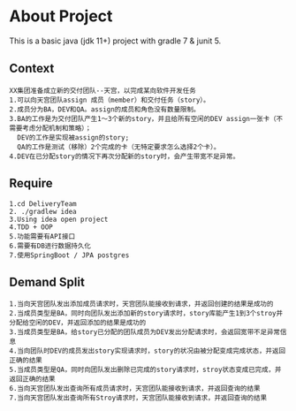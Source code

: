 # About Project
This is a basic java (jdk 11+) project with gradle 7 & junit 5.
## Context
    XX集团准备成立新的交付团队--天宫，以完成某向软件开发任务
    1.可以向天宫团队assign 成员（member）和交付任务（story）。
    2.成员分为BA，DEV和QA。assign的成员和角色没有数量限制。
    3.BA的工作是为交付团队产生1～3个新的story，并且给所有空闲的DEV assign一张卡（不需要考虑分配机制和策略）；  
      DEV的工作是实现被assign的story;   
      QA的工作是测试（移除）2个完成的卡（无特定要求怎么选择2个卡）。  
    4.DEV在已分配story的情况下再次分配新的story时，会产生带宽不足异常。
##  Require
    1.cd DeliveryTeam
    2. ./gradlew idea
    3.Using idea open project
    4.TDD + OOP
    5.功能需要有API接口
    6.需要有DB进行数据持久化
    7.使用SpringBoot / JPA postgres
##  Demand Split  
    1.当向天宫团队发出添加成员请求时，天宫团队能接收到请求，并返回创建的结果是成功的
    2.当成员类型是BA，同时向团队发出添加新的story请求时，story库能产生1到3个stroy并分配给空闲的DEV，并返回添加的结果是成功的
    3.当成员类型是BA，给story已分配的团队成员为DEV发出分配请求时，会返回宽带不足异常信息
    4.当向团队时DEV的成员发出story实现请求时，story的状况由被分配变成完成状态，并返回正确的结果
    5.当成员类型是QA，同时向团队发出删除已完成的story请求时，stroy状态变成已完成，并返回正确的结果
    6.当向天宫团队发出查询所有成员请求时，天宫团队能接收到请求，并返回查询的结果
    7.当向天宫团队发出查询所有Stroy请求时，天宫团队能接收到请求，并返回查询的结果
    
    
 